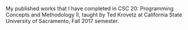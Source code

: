 <p>My published works that I have completed in CSC 20: Programming Concepts and Methodology II, taught by Ted Krovetz at California State University of Sacramento, Fall 2017 semester. </p>
